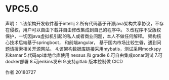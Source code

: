 # VPC5.0
声明：
1.该架构开发软件基于intellij
2.所有代码基于开源java架构共享协议，不存在侵权，用户可以自由下载并自由修改集成到自己的程序中。
3.改程序不受版权保护，一切因java虚拟机引起的私人或者商业问题，本人不做任何解释。
架构核心技术后端基于springboot， 和前端angular， 基于国内市场比较生僻，遇到问题请搜索相关开源网站。
4.该架构数据库链接采用mybatis，测试采用mockspy 和kamar
5.代码api本地仓库使用 nexsus 和 gradle
6.可自由集成sonar测试
7.可docker部署
8.可jenkins发布
9.支持gitlab 版本控制做 CICD


作者
20180727
